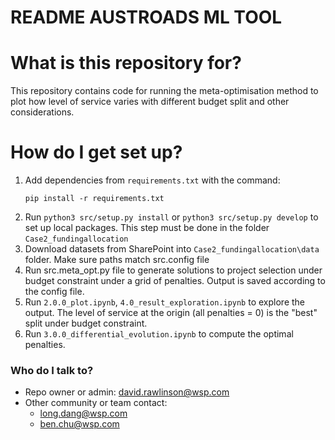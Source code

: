 # README AUSTROADS ML TOOL #

# What is this repository for? #

This repository contains code for running the meta-optimisation method to plot how level of service varies with different budget split and other considerations.

# How do I get set up? #

1. Add dependencies from `requirements.txt` with the command:
    ```
    pip install -r requirements.txt
    ```
2. Run ```python3 src/setup.py install``` or ```python3 src/setup.py develop``` to set up local packages. This step must be done in the folder ```Case2_fundingallocation```
3. Download datasets from SharePoint into `Case2_fundingallocation\data` folder. Make sure paths match src.config file
4. Run src.meta_opt.py file to generate solutions to project selection under budget constraint under a grid of penalties. Output is saved according to the config file.
5. Run `2.0.0_plot.ipynb`, `4.0_result_exploration.ipynb` to explore the output. The level of service at the origin (all penalties = 0) is the "best" split under budget constraint.
6. Run `3.0.0_differential_evolution.ipynb` to compute the optimal penalties.

### Who do I talk to? ###

* Repo owner or admin: david.rawlinson@wsp.com 
* Other community or team contact:
    - long.dang@wsp.com
    - ben.chu@wsp.com
